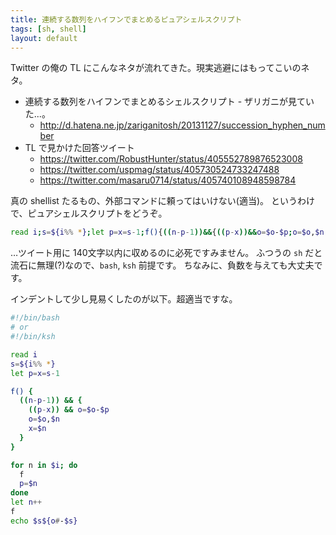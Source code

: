 ```yaml
---
title: 連続する数列をハイフンでまとめるピュアシェルスクリプト
tags: [sh, shell]
layout: default
---
```


Twitter の俺の TL にこんなネタが流れてきた。現実逃避にはもってこいのネタ。

  * 連続する数列をハイフンでまとめるシェルスクリプト - ザリガニが見ていた...。
    * http://d.hatena.ne.jp/zariganitosh/20131127/succession_hyphen_number
  * TL で見かけた回答ツイート
    * https://twitter.com/RobustHunter/status/405552789876523008
    * https://twitter.com/uspmag/status/405730524733247488
    * https://twitter.com/masaru0714/status/405740108948598784

真の shellist たるもの、外部コマンドに頼ってはいけない(適当)。
というわけで、ピュアシェルスクリプトをどうぞ。

``` bash
read i;s=${i%% *};let p=x=s-1;f(){((n-p-1))&&{((p-x))&&o=$o-$p;o=$o,$n;x=$n;};};for n in $i;do f;p=$n;done;let n++;f;echo $s${o#-$s}
```

…ツイート用に 140文字以内に収めるのに必死ですみません。
ふつうの `sh` だと流石に無理(?)なので、`bash`, `ksh` 前提です。
ちなみに、負数を与えても大丈夫です。

インデントして少し見易くしたのが以下。超適当ですな。


``` bash
#!/bin/bash
# or
#!/bin/ksh

read i
s=${i%% *}
let p=x=s-1

f() {
  ((n-p-1)) && {
    ((p-x)) && o=$o-$p
    o=$o,$n
    x=$n
  }
}

for n in $i; do
  f
  p=$n
done
let n++
f
echo $s${o#-$s}
```

